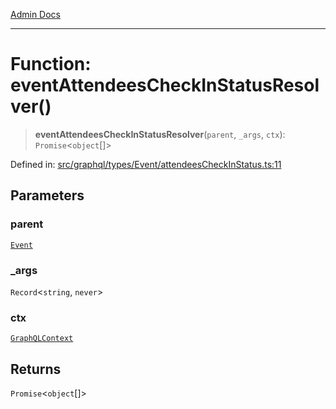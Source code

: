 [Admin Docs](/)

***

# Function: eventAttendeesCheckInStatusResolver()

> **eventAttendeesCheckInStatusResolver**(`parent`, `_args`, `ctx`): `Promise`\<`object`[]\>

Defined in: [src/graphql/types/Event/attendeesCheckInStatus.ts:11](https://github.com/Sourya07/talawa-api/blob/aac5f782223414da32542752c1be099f0b872196/src/graphql/types/Event/attendeesCheckInStatus.ts#L11)

## Parameters

### parent

[`Event`](../../Event/type-aliases/Event.md)

### \_args

`Record`\<`string`, `never`\>

### ctx

[`GraphQLContext`](../../../../context/type-aliases/GraphQLContext.md)

## Returns

`Promise`\<`object`[]\>
